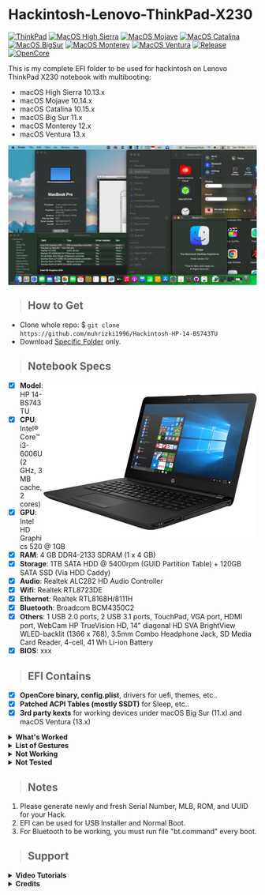 # Hackintosh-Lenovo-ThinkPad-X230

[![ThinkPad](https://img.shields.io/badge/HP-14--BS743TU-blue.svg)](https://support.hp.com/sg-en/document/c06049042)
[![MacOS High Sierra](https://img.shields.io/badge/High_Sierra-10.15-red.svg)](https://www.apple.com/)
[![MacOS Mojave](https://img.shields.io/badge/Mojave-10.14-red.svg)](https://www.apple.com/)
[![MacOS Catalina](https://img.shields.io/badge/Catalina-10.15-red.svg)](https://www.apple.com/)
[![MacOS BigSur](https://img.shields.io/badge/Big_Sur-11.5-red.svg)](https://www.apple.com/)
[![MacOS Monterey](https://img.shields.io/badge/Monterey-12.1-red.svg)](https://www.apple.com/)
[![MacOS Ventura](https://img.shields.io/badge/Ventura-13.2.1-red.svg)](https://www.apple.com/)
[![Release](https://img.shields.io/badge/Download-latest-brightgreen.svg)](https://github.com/muhrizki1996/Hackintosh-HP-14-BS743TU/releases/latest)
[![OpenCore](https://img.shields.io/badge/OpenCore-0.9.0-blue.svg)](https://github.com/acidanthera/OpenCorePkg/releases/latest)

This is my complete EFI folder to be used for hackintosh on Lenovo ThinkPad X230 notebook with multibooting:
- macOS High Sierra 10.13.x
- macOS Mojave 10.14.x
- macOS Catalina 10.15.x
- macOS Big Sur 11.x
- macOS Monterey 12.x
- macOS Ventura 13.x
 
<img src="/img/Screenshot.png?raw=true" alt="macOS Screenshot" align="center">
 
> ## How to Get
- Clone whole repo: $ `git clone https://github.com/muhrizki1996/Hackintosh-HP-14-BS743TU`
- Download [Specific Folder](https://minhaskamal.github.io/DownGit/#/home) only.
 
> ## Notebook Specs
<img src="/img/HP-14-BS743TU.png?raw=true" alt="HP 14-BS743TU" align="right" width="433" height="325">

- [x] <b>Model</b>: HP 14-BS743TU
- [x] <b>CPU</b>: Intel® Core™ i3-6006U (2 GHz, 3 MB cache, 2 cores)
- [x] <b>GPU</b>: Intel HD Graphics 520 @ 1GB
- [x] <b>RAM</b>: 4 GB DDR4-2133 SDRAM (1 x 4 GB)
- [x] <b>Storage</b>: 1TB SATA HDD @ 5400rpm (GUID Partition Table) + 120GB SATA SSD (Via HDD Caddy)
- [x] <b>Audio</b>: Realtek ALC282 HD Audio Controller
- [x] <b>Wifi</b>: Realtek RTL8723DE
- [x] <b>Ethernet</b>: Realtek RTL8168H/8111H
- [x] <b>Bluetooth</b>: Broadcom BCM4350C2
- [x] <b>Others</b>: 1 USB 2.0 ports, 2 USB 3.1 ports, TouchPad, VGA port, HDMI port, WebCam HP TrueVision HD, 14" diagonal HD SVA BrightView WLED-backlit (1366 x 768), 3.5mm Combo Headphone Jack, SD Media Card Reader, 4-cell, 41 Wh Li-ion Battery
- [x] <b>BIOS</b>: xxx
 
> ## EFI Contains
- [x] <b>OpenCore binary, config.plist</b>, drivers for uefi, themes, etc..
- [x] <b>Patched ACPI Tables (mostly SSDT)</b> for Sleep, etc..
- [x] <b>3rd party kexts</b> for working devices under macOS Big Sur (11.x) and macOS Ventura (13.x)
 
<details>
<summary><strong> What's Worked </strong></summary>
<br>

| Feature                              | Status | Dependency          |
| :----------------------------------- | ------ | ------------------- |
| QE/CI Enabled Graphics               | ✅   | OpenCore Inject + WhateverGreen.kext + BrightnessKeys.kext |
| Brightness Adjustments               | ✅   | WhateverGreen.kext |
| Realtek ALC282 Audio out             | ✅   | AppleALC.kext with Layout ID = 03 |
| Realtek RTL8168H/8111H               | ✅   | RealtekRTL8111.kext |
| Broadcom BCM4350C2 Bluetooth         | ✅   | BlueToolFixup.kext and BrcmPatchRAM.kext + bt.command |
| Touchpad                             | ✅   | VodooPS2Controller.kext |
| Multimedia Keys                      | ✅   | Works as on Windows / Linux |
| Battery Indicator                    | ✅   | ECEnabler.kext |
| WebCam HP TrueVision HD              | ✅   | Native + FaceTimeHDCam.kext for spoofing UVC WebCams as FaceTime HD (not working on macOS Big Sur and newer) |
| USB2.0 Port + USB 3.0 Port           | ✅   | USBPorts.kext |
| Sleep and Wake                       | ✅   | Native + SSDT Patch for Sleep while Power plugged in |
| Mac App Store Access                 | ✅   | Native |
| iMessage and FaceTime                | ✅   | Native |
| HDMI Port                            | ✅   | Tested on Infocus |
| VGA Port                             | ✅   | Tested on Asus Monitor |
| SD Card Reader                       | ✅   | Tested SanDisk 16GB SD Card |
 
</details>

<details>
<summary><strong> List of Gestures </strong></summary>
<br>

| Feature                              | Status | Dependency          |
| :----------------------------------- | ------ | ------------------- |
| 2 Finger Swipe Left                  | ✅   | Forward. |
| 2 Finger Swipe Right                 | ✅   | Backward. |
| 3 Finger Swipe Left                  | ✅   | Right Space/Full Screen apps switch. |
| 3 Finger Swipe Right                 | ✅   | Left Space/Full Screen apps switch. |
| 3 Finger Swipe Up                    | ✅   | Toggle Full screen Switch. |
| 3 Finger + Thumb Swipe Up            | ✅   | Show Desktop. |
| 3 Finger + Thumb Swipe Down          | ✅   | Hide Desktop. |
| 3 Finger Swipe Down                  | ❌   | Do Nothing. |
| 4 Finger Swipe Up                    | ❌   | Do Nothing. |
| 4 Finger Swipe Down                  | ❌   | Do Nothing. |

</details>
 
<details>
<summary><strong> Not Working </strong></summary>
<br>

| Feature                              | Status | Dependency          |
| :----------------------------------- | ------ | ------------------- |
| Realtek RTL8723DE                    | ❌   | Replace with TP-Link TL-WN725N with chris1111 Wireless USB OC Big Sur Adapter kext |

</details>
 
<details>
<summary><strong> Not Tested </strong></summary>
<br>

| Feature                              | Status | Dependency          |
| :----------------------------------- | ------ | ------------------- |
| Hand Off                             | ❌   | Not tested yet. |

</details>
 
> ## Notes

1. Please generate newly and fresh Serial Number, MLB, ROM, and UUID for your Hack.
2. EFI can be used for USB Installer and Normal Boot.
3. For Bluetooth to be working, you must run file "bt.command" every boot.
 
> ## Support

<details>
<summary><strong> Video Tutorials </strong></summary>
<br>

- [Multibooting](https://www.youtube.com/watch?v=vXMNyiEgD6o) Windows, Ubuntu, PhoenixOS & macOS using Clover (UEFI)
- Video demonstration about [Full Graphics Acceleration support](https://www.youtube.com/watch?v=) (QE/CI enabled) under macOS [Soon!].

</details>

<details>
<summary><strong> Credits </strong></summary>
<br>

- [Apple](https://www.apple.com) for macOS.
- [Acidanthera](https://github.com/acidanthera) for all the kexts/utilities that they made.
- [Rehabman](https://github.com/RehabMan) and [Daliansky](https://github.com/daliansky) for the patches and guides and kexts.
- [Dortania](https://github.com/dortania) for for the OpenCore Install Guide.
- [badruzeus](https://github.com/badruzeus) for inspirational Repo and Repo README Layout.
- [banhbaoxamlan](https://github.com/banhbaoxamlan) for inspirational Repo README Layout.
- [Olarila](https://www.olarila.com/topic/6278-olarila-vanilla-images-macos-installer/) Vanilla Images.
- [Olarila](https://www.olarila.com/topic/5676-hackintosh-efi-folder-with-clover-and-opencore/) EFI Mods for Clover and OpenCore.

</details>

